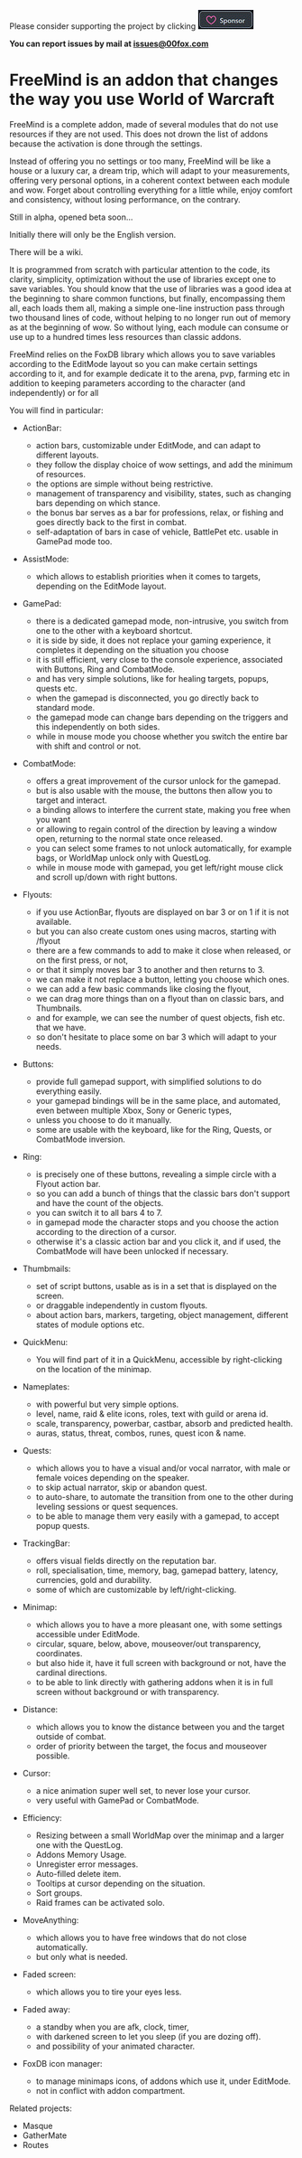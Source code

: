 ﻿Please consider supporting the project by clicking [![Github Sponsorship](.github/Sponsors.gif)](https://github.com/sponsors/00fox)

**You can report issues by mail at issues@00fox.com**

# FreeMind is an addon that changes the way you use World of Warcraft

FreeMind is a complete addon, made of several modules that do not use resources if they are not used.
  This does not drown the list of addons because the activation is done through the settings.

Instead of offering you no settings or too many,
  FreeMind will be like a house or a luxury car, a dream trip,
  which will adapt to your measurements, offering very personal options,
  in a coherent context between each module and wow.
  Forget about controlling everything for a little while, enjoy comfort and consistency,
  without losing performance, on the contrary.

Still in alpha, opened beta soon...

Initially there will only be the English version.

There will be a wiki.

It is programmed from scratch with particular attention to the code, its clarity, simplicity, optimization
  without the use of libraries except one to save variables.
You should know that the use of libraries was a good idea at the beginning to share common functions,
  but finally, encompassing them all, each loads them all,
  making a simple one-line instruction pass through two thousand lines of code,
  without helping to no longer run out of memory as at the beginning of wow.
So without lying, each module can consume or use up to a hundred times less resources than classic addons.

FreeMind relies on the FoxDB library which allows you to save variables according to the EditMode layout
  so you can make certain settings according to it, and for example dedicate it to the arena, pvp, farming etc
  in addition to keeping parameters according to the character (and independently) or for all

You will find in particular:

- ActionBar:
  - action bars, customizable under EditMode, and can adapt to different layouts.
  - they follow the display choice of wow settings, and add the minimum of resources.
  - the options are simple without being restrictive.
  - management of transparency and visibility, states, such as changing bars depending on which stance.
  - the bonus bar serves as a bar for professions, relax, or fishing and goes directly back to the first in combat.
  - self-adaptation of bars in case of vehicle, BattlePet etc. usable in GamePad mode too.

- AssistMode:
  - which allows to establish priorities when it comes to targets, depending on the EditMode layout.

- GamePad:
  - there is a dedicated gamepad mode, non-intrusive, you switch from one to the other with a keyboard shortcut.
  - it is side by side, it does not replace your gaming experience, it completes it depending on the situation you choose
  - it is still efficient, very close to the console experience, associated with Buttons, Ring and CombatMode.
  - and has very simple solutions, like for healing targets, popups, quests etc.
  - when the gamepad is disconnected, you go directly back to standard mode.
  - the gamepad mode can change bars depending on the triggers and this independently on both sides.
  - while in mouse mode you choose whether you switch the entire bar with shift and control or not.

- CombatMode:
  - offers a great improvement of the cursor unlock for the gamepad.
  - but is also usable with the mouse, the buttons then allow you to target and interact.
  - a binding allows to interfere the current state, making you free when you want
  - or allowing to regain control of the direction by leaving a window open, returning to the normal state once released.
  - you can select some frames to not unlock automatically, for example bags, or WorldMap unlock only with QuestLog.
  - while in mouse mode with gamepad, you get left/right mouse click and scroll up/down with right buttons.

- Flyouts:
  - if you use ActionBar, flyouts are displayed on bar 3 or on 1 if it is not available.
  - but you can also create custom ones using macros, starting with /flyout
  - there are a few commands to add to make it close when released, or on the first press, or not,
  - or that it simply moves bar 3 to another and then returns to 3.
  - we can make it not replace a button, letting you choose which ones.
  - we can add a few basic commands like closing the flyout,
  - we can drag more things than on a flyout than on classic bars, and Thumbnails.
  - and for example, we can see the number of quest objects, fish etc. that we have.
  - so don't hesitate to place some on bar 3 which will adapt to your needs.

- Buttons:
  - provide full gamepad support, with simplified solutions to do everything easily.
  - your gamepad bindings will be in the same place, and automated, even between multiple Xbox, Sony or Generic types,
  - unless you choose to do it manually.
  - some are usable with the keyboard, like for the Ring, Quests, or CombatMode inversion.

- Ring:
  - is precisely one of these buttons, revealing a simple circle with a Flyout action bar.
  - so you can add a bunch of things that the classic bars don't support and have the count of the objects.
  - you can switch it to all bars 4 to 7.
  - in gamepad mode the character stops and you choose the action according to the direction of a cursor.
  - otherwise it's a classic action bar and you click it, and if used, the CombatMode will have been unlocked if necessary.

- Thumbmails:
  - set of script buttons, usable as is in a set that is displayed on the screen.
  - or draggable independently in custom flyouts.
  - about action bars, markers, targeting, object management, different states of module options etc.

- QuickMenu:
  - You will find part of it in a QuickMenu, accessible by right-clicking on the location of the minimap.

- Nameplates:
  - with powerful but very simple options.
  - level, name, raid & elite icons, roles, text with guild or arena id.
  - scale, transparency, powerbar, castbar, absorb and predicted health.
  - auras, status, threat, combos, runes, quest icon & name.

- Quests:
  - which allows you to have a visual and/or vocal narrator, with male or female voices depending on the speaker.
  - to skip actual narrator, skip or abandon quest.
  - to auto-share, to automate the transition from one to the other during leveling sessions or quest sequences.
  - to be able to manage them very easily with a gamepad, to accept popup quests.

- TrackingBar:
  - offers visual fields directly on the reputation bar.
  - roll, specialisation, time, memory, bag, gamepad battery, latency, currencies, gold and durability.
  - some of which are customizable by left/right-clicking.

- Minimap:
  - which allows you to have a more pleasant one, with some settings accessible under EditMode.
  - circular, square, below, above, mouseover/out transparency, coordinates.
  - but also hide it, have it full screen with background or not, have the cardinal directions.
  - to be able to link directly with gathering addons when it is in full screen without background or with transparency.

- Distance:
  - which allows you to know the distance between you and the target outside of combat.
  - order of priority between the target, the focus and mouseover possible.

- Cursor:
  - a nice animation super well set, to never lose your cursor.
  - very useful with GamePad or CombatMode.

- Efficiency:
  - Resizing between a small WorldMap over the minimap and a larger one with the QuestLog.
  - Addons Memory Usage.
  - Unregister error messages.
  - Auto-filled delete item.
  - Tooltips at cursor depending on the situation.
  - Sort groups.
  - Raid frames can be activated solo.

- MoveAnything:
  - which allows you to have free windows that do not close automatically.
  - but only what is needed.

- Faded screen:
  - which allows you to tire your eyes less.

- Faded away:
  - a standby when you are afk, clock, timer,
  - with darkened screen to let you sleep (if you are dozing off).
  - and possibility of your animated character.

- FoxDB icon manager:
  - to manage minimaps icons, of addons which use it, under EditMode.
  - not in conflict with addon compartment.

Related projects:
- Masque
- GatherMate
- Routes

